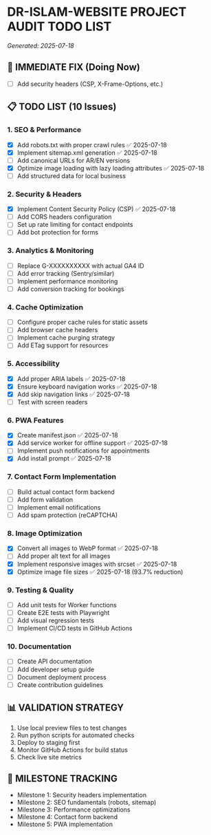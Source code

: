# DR-ISLAM-WEBSITE PROJECT AUDIT TODO LIST
*Generated: 2025-07-18*

## 🎯 IMMEDIATE FIX (Doing Now)
- [ ] Add security headers (CSP, X-Frame-Options, etc.)

## 📋 TODO LIST (10 Issues)

### 1. SEO & Performance
- [x] Add robots.txt with proper crawl rules ✅ 2025-07-18
- [x] Implement sitemap.xml generation ✅ 2025-07-18
- [ ] Add canonical URLs for AR/EN versions
- [x] Optimize image loading with lazy loading attributes ✅ 2025-07-18
- [ ] Add structured data for local business

### 2. Security & Headers
- [x] Implement Content Security Policy (CSP) ✅ 2025-07-18
- [ ] Add CORS headers configuration
- [ ] Set up rate limiting for contact endpoints
- [ ] Add bot protection for forms

### 3. Analytics & Monitoring
- [ ] Replace G-XXXXXXXXXX with actual GA4 ID
- [ ] Add error tracking (Sentry/similar)
- [ ] Implement performance monitoring
- [ ] Add conversion tracking for bookings

### 4. Cache Optimization
- [ ] Configure proper cache rules for static assets
- [ ] Add browser cache headers
- [ ] Implement cache purging strategy
- [ ] Add ETag support for resources

### 5. Accessibility
- [x] Add proper ARIA labels ✅ 2025-07-18
- [x] Ensure keyboard navigation works ✅ 2025-07-18
- [x] Add skip navigation links ✅ 2025-07-18
- [ ] Test with screen readers

### 6. PWA Features
- [x] Create manifest.json ✅ 2025-07-18
- [x] Add service worker for offline support ✅ 2025-07-18
- [ ] Implement push notifications for appointments
- [x] Add install prompt ✅ 2025-07-18

### 7. Contact Form Implementation
- [ ] Build actual contact form backend
- [ ] Add form validation
- [ ] Implement email notifications
- [ ] Add spam protection (reCAPTCHA)

### 8. Image Optimization
- [x] Convert all images to WebP format ✅ 2025-07-18
- [ ] Add proper alt text for all images
- [x] Implement responsive images with srcset ✅ 2025-07-18
- [x] Optimize image file sizes ✅ 2025-07-18 (93.7% reduction)

### 9. Testing & Quality
- [ ] Add unit tests for Worker functions
- [ ] Create E2E tests with Playwright
- [ ] Add visual regression tests
- [ ] Implement CI/CD tests in GitHub Actions

### 10. Documentation
- [ ] Create API documentation
- [ ] Add developer setup guide
- [ ] Document deployment process
- [ ] Create contribution guidelines

## 📊 VALIDATION STRATEGY
1. Use local preview files to test changes
2. Run python scripts for automated checks
3. Deploy to staging first
4. Monitor GitHub Actions for build status
5. Check live site metrics

## 💾 MILESTONE TRACKING
- Milestone 1: Security headers implementation
- Milestone 2: SEO fundamentals (robots, sitemap)
- Milestone 3: Performance optimizations
- Milestone 4: Contact form backend
- Milestone 5: PWA implementation
